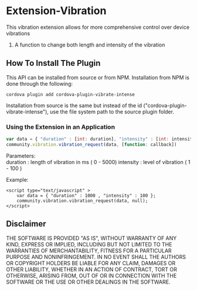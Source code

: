 Extension-Vibration
==================

This vibration extension allows for more comprehensive control over device vibrations

1. A function to change both length and intensity of the vibration

## How To Install The Plugin

This API can be installed from source or from NPM. Installation from NPM is done through the following:

	cordova plugin add cordova-plugin-vibrate-intense

Installation from source is the same but instead of the id ("cordova-plugin-vibrate-intense"), use the file system path to the source plugin folder.

### Using the Extension in an Application</a>

```javascript
var data = { "duration" : [int: duration], "intensity" : [int: intensity]}
community.vibration.vibration_request(data, [function: callback])
```
Parameters:  
duration : length of vibration in ms ( 0 - 5000)
intensity : level of vibration ( 1 - 100 )

Example:

	<script type="text/javascript" >
		var data = { "duration" : 1000 , "intensity" : 100 };
		community.vibration.vibration_request(data, null);
	</script>

## Disclaimer

THE SOFTWARE IS PROVIDED "AS IS", WITHOUT WARRANTY OF ANY KIND, EXPRESS OR IMPLIED, INCLUDING BUT NOT LIMITED TO THE WARRANTIES OF MERCHANTABILITY, FITNESS FOR A PARTICULAR PURPOSE AND NONINFRINGEMENT. IN NO EVENT SHALL THE AUTHORS OR COPYRIGHT HOLDERS BE LIABLE FOR ANY CLAIM, DAMAGES OR OTHER LIABILITY, WHETHER IN AN ACTION OF CONTRACT, TORT OR OTHERWISE, ARISING FROM, OUT OF OR IN CONNECTION WITH THE SOFTWARE OR THE USE OR OTHER DEALINGS IN THE SOFTWARE.
